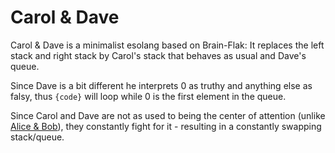 # Carol & Dave

Carol & Dave is a minimalist esolang based on Brain-Flak: It replaces
the left stack and right stack by Carol's stack that behaves as usual
and Dave's queue.

Since Dave is a bit different he interprets 0 as truthy and anything else as
falsy, thus `{code}` will loop while 0 is the first element in the queue.

Since Carol and Dave are not as used to being the center of attention (unlike
[Alice & Bob](https://github.com/bforte/alice-bob)), they constantly fight for
it - resulting in a constantly swapping stack/queue.
